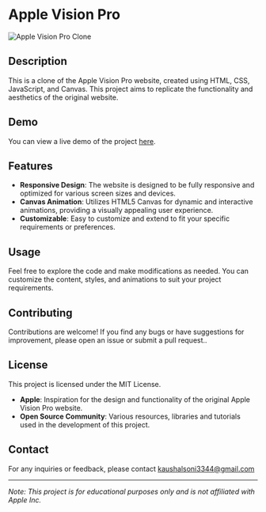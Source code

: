 # Apple Vision Pro 
![Apple Vision Pro Clone](demo.gif)
## Description

This is a clone of the Apple Vision Pro website, created using HTML, CSS, JavaScript, and Canvas. This project aims to replicate the functionality and aesthetics of the original website.

## Demo

You can view a live demo of the project [here](https://kaushalsoniii.github.io/Vision-Pro/).

## Features

- **Responsive Design**: The website is designed to be fully responsive and optimized for various screen sizes and devices.
- **Canvas Animation**: Utilizes HTML5 Canvas for dynamic and interactive animations, providing a visually appealing user experience.
- **Customizable**: Easy to customize and extend to fit your specific requirements or preferences.

## Usage

Feel free to explore the code and make modifications as needed. You can customize the content, styles,  and animations to suit your project requirements.

## Contributing

Contributions are welcome! If you find any bugs or have suggestions for improvement, please open an issue or submit a pull request..

## License

This project is licensed under the MIT License. 

- **Apple**: Inspiration for the design and functionality of the original Apple Vision Pro website.
- **Open Source Community**: Various resources, libraries and tutorials used in the development of this project.

## Contact
For any inquiries or feedback, please contact kaushalsoni3344@gmail.com 

---

*Note: This project is for educational purposes only and is not affiliated with Apple Inc.*

